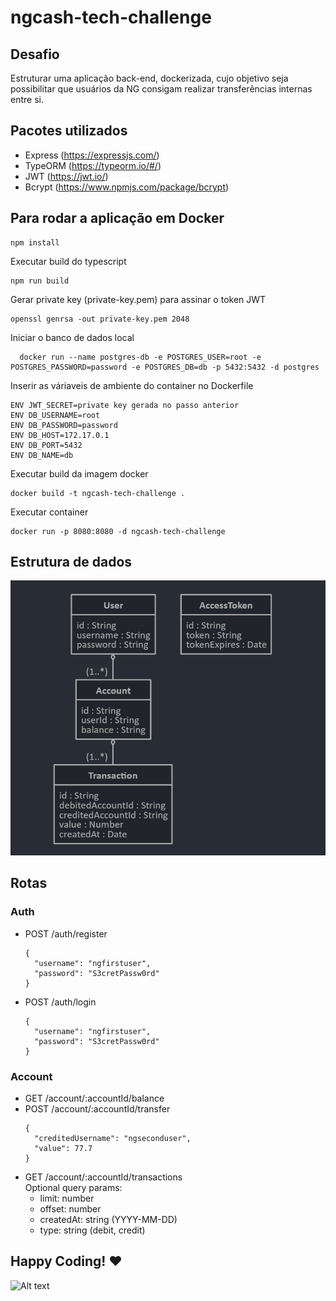 # ngcash-tech-challenge

## Desafio
Estruturar uma aplicação back-end, dockerizada, cujo objetivo seja possibilitar que usuários da NG consigam realizar transferências internas entre si.

## Pacotes utilizados
- Express (https://expressjs.com/)
- TypeORM (https://typeorm.io/#/)
- JWT (https://jwt.io/)
- Bcrypt (https://www.npmjs.com/package/bcrypt)

## Para rodar a aplicação em Docker
```
npm install
```
Executar build do typescript
```
npm run build
```
Gerar private key (private-key.pem) para assinar o token JWT
```
openssl genrsa -out private-key.pem 2048
```
Iniciar o banco de dados local
```
  docker run --name postgres-db -e POSTGRES_USER=root -e POSTGRES_PASSWORD=password -e POSTGRES_DB=db -p 5432:5432 -d postgres
```
Inserir as váriaveis de ambiente do container no Dockerfile
```
ENV JWT_SECRET=private key gerada no passo anterior
ENV DB_USERNAME=root
ENV DB_PASSWORD=password
ENV DB_HOST=172.17.0.1
ENV DB_PORT=5432
ENV DB_NAME=db
```
Executar build da imagem docker
```
docker build -t ngcash-tech-challenge .
```
Executar container
```
docker run -p 8080:8080 -d ngcash-tech-challenge
```

## Estrutura de dados
![Alt text](./diagram.png?raw=true "Estrutura de dados")


## Rotas
### Auth
- POST /auth/register
  ```
  {
    "username": "ngfirstuser",
    "password": "S3cretPassw0rd"
  }
  ```
- POST /auth/login
  ```
  {
    "username": "ngfirstuser",
    "password": "S3cretPassw0rd"
  }
  ```

### Account
- GET /account/:accountId/balance
- POST /account/:accountId/transfer
  ```
  {
    "creditedUsername": "ngseconduser",
    "value": 77.7
  }
  ```
- GET /account/:accountId/transactions<br>
  Optional query params:
    - limit: number
    - offset: number
    - createdAt: string (YYYY-MM-DD)
    - type: string (debit, credit)



## Happy Coding! :heart:
![Alt text](https://media.giphy.com/media/Od0QRnzwRBYmDU3eEO/giphy.gif)